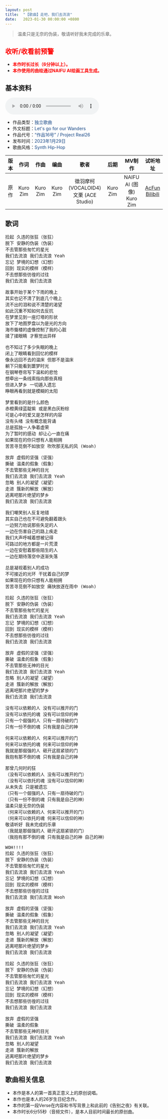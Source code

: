 ```yaml
---
layout: post
title:  "【歌曲】走吧，我们去流浪"
date:   2023-01-30 00:00:00 +0800
---
```


>  温柔只是无奈的伪装，敬请听好我未完成的乐章。

## <font color="#ff0000">收听/收看前预警</font>

* <font color="#ff0000"><b>本作时长过长（6分钟以上）。</b></font>
* <font color="#ff0000"><b>本作使用的曲绘通过NAIFU AI绘画工具生成。</b></font>

## 基本资料

<audio controls>
	<source src="/assets/audio/song16.mp3" type="audio/mp3">
</audio>

* 作品类型：<font color="#194987">独立歌曲</font>
* 外文标题：<font color="#194987">Let's go for our Wanders </font>
* 作品代号：<font color="#194987">“作品16号” / Project Real26</font>
* 发布时间：<font color="#194987">2023年1月29日</font>
* 歌曲风格：<font color="#194987">Synth Hip-Hop</font>

| 版本 | 作词 | 作曲 | 编曲 | 歌者 | 后期 | MV制作 | 试听地址 |
| :--: | :--: | :--: | :--: | :--: | :--: | :--: | :--: | 
| 原作 | Kuro Zim | Kuro Zim | Kuro Zim | 徵羽摩柯 (VOCALOID4)<br>文栗 (ACE Studio) | Kuro Zim | NAIFU AI (图像)<br>Kuro Zim | [AcFun](https://www.acfun.cn/v/ac40526272)<br>[Bilibili](https://www.bilibili.com/video/BV1c84y1L7td/) |

## 歌词

<pre>
捡起 久违的张狂（张狂）
脱下 安静的伪装（伪装）
不去管那些匆忙的星光
我们去流浪 我们去流浪 Yeah
忘记 梦境的幻想（幻想）
回到 现实的模样（模样）
不去想那些彷徨的过往
我们去流浪 我们去流浪

故事开始于某个下雨的晚上
其实也记不清了到底几个晚上
流不出的泪和说不清楚的渴望
如此沉重不知如何去反抗
在梦里见到一座灯塔的形状
放下了地图罗盘以为是光的方向
海市蜃楼的虚像控制了我的心脏
揉了揉眼睛 才察觉出异样

也不知过了多少失眠的晚上
闭上了眼睛看到回忆的模样
像永远回不去的温床 但那不是温床
躺下只能看到噩梦时光
在钢琴卷帘写下温和的悲怆
想牵出一条线索指向那些真相
但进入梦乡 一切遁入遗忘
睁眼再看到就是模糊的太阳

梦里看到的是什么颜色
赤橙黄绿蓝靛紫 或是黑白灰粉棕
可是心中的爱又是怎样的内容
没有头绪 没有概念能背诵
总是孤独一人争着虚荣
为了暂时的感动 却让心一直在痛
如果现在的你只想有人能相拥
苦苦寻觅倒不如放空 吹吹那无私的风 (Woah)

放弃 虚假的坚强（坚强）
撕破 温柔的假象（假象）
不去管那些无神的目光
我们去流浪 我们去流浪 Yeah
忽略 别人的凝望（凝望）
走进 簇新的解放（解放）
逃离吧那片绝望的梦乡
我们去流浪 我们去流浪

我们嘲笑别人反复地错
其实自己也在不可避免翻着跟头
一边努力劝说那些失足的人
一边在伤害自己的路上疾走
我们大声呼喊着想被记得
可路过的地方都是一片荒漠
一边在安慰着那些陌生的人
一边在期待落空中逐渐失落

总是凝视着别人的成功
不可接近的光环 干扰着自己的梦
如果现在的你只想有人能相拥
苦苦寻觅倒不如放空 痛快放逐在雨中 (Woah)

捡起 久违的张狂（张狂）
脱下 安静的伪装（伪装）
不去管那些匆忙的星光
我们去流浪 我们去流浪 Yeah
忘记 梦境的幻想（幻想）
回到 现实的模样（模样）
不去想那些彷徨的过往
我们去流浪 我们去流浪

放弃 虚假的坚强（坚强）
撕破 温柔的假象（假象）
不去管那些无神的目光
我们去流浪 我们去流浪 Yeah
忽略 别人的凝望（凝望）
走进 簇新的解放（解放）
逃离吧那片绝望的梦乡
我们去流浪 我们去流浪

没有可以依赖的人 没有可以推开的门
没有可以依托的魂 没有可以信仰的神
只有一个倔强的人 只有一扇待破的门
只有一份不倒的魂 只有我是自己的神

何来可以依赖的人 何来可以推开的门
何来可以依托的魂 何来可以信仰的神
我就是那倔强的人 砸开这扇紧锁的门
我抱有那不倒的魂 只有我是自己的神

那曾几何时的狂
（没有可以依赖的人 没有可以推开的门）
（没有可以依托的魂 没有可以信仰的神）
从未失去 只是被遗忘
（只有一个倔强的人 只有一扇待破的门）
（只有一份不倒的魂 只有我是自己的神）
温柔只是无奈的伪装
（何来可以依赖的人 何来可以推开的门）
（何来可以依托的魂 何来可以信仰的神）
敬请听好 我未完成的乐章
（我就是那倔强的人 砸开这扇紧锁的门）
（我抱有那不倒的魂 只有我是自己的神 自己的神）

WOH!!!!
捡起 久违的张狂（张狂）
脱下 安静的伪装（伪装）
不去管那些匆忙的星光
我们去流浪 我们去流浪 Yeah
忘记 梦境的幻想（幻想）
回到 现实的模样（模样）
不去想那些彷徨的过往
我们去流浪 我们去流浪 Wooh

放弃 虚假的坚强（坚强）
撕破 温柔的假象（假象）
不去管那些无神的目光
我们去流浪 我们去流浪 Yeah
忽略 别人的凝望（凝望）
走进 簇新的解放（解放）
逃离吧那片绝望的梦乡
我们去流浪 我们去流浪

捡起 久违的张狂（张狂）
脱下 安静的伪装（伪装）
不去管那些匆忙的星光
我们去流浪 我们去流浪 Yeah
忘记 梦境的幻想（幻想）
回到 现实的模样（模样）
不去想那些彷徨的过往
我们去流浪 我们去流浪

放弃 虚假的坚强
撕破 温柔的假象
不去管那些无神的目光
我们去流浪 我们去流浪 Yeah
忽略 别人的凝望
走进 簇新的解放
逃离吧那片绝望的梦乡
我们去流浪 我们去流浪
</pre>

## 歌曲相关信息

* 本作是本人的第一首真正意义上的原创说唱。
* 本作也是本人的26岁生日纪念作。
* 本作的第一段Verse在内容和书写背景上和此前的《告别之夜》有关联。
* 本作时长6分55秒（音频文件），是本人目前时间最长的原创曲。
